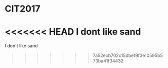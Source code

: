 # CIT2017

<<<<<<< HEAD
I dont like sand
=======
I don't like sand
>>>>>>> 7a52ecb702c15dbef9f3e10595b573ba41f34432
